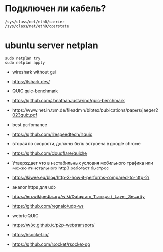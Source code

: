 # Подключен ли кабель?
```
/sys/class/net/eth0/carrier
/sys/class/net/eth0/operstate
```

# ubuntu server netplan
```
sudo netplan try
sudo netplan apply
```

- wireshark without gui
- https://tshark.dev/

- QUIC quic-benchmark
- https://github.com/JonathanJustavino/quic-benchmark
- https://www.net.in.tum.de/fileadmin/bibtex/publications/papers/jaeger2023quic.pdf
- best perfomance
- https://github.com/litespeedtech/lsquic
- вторая по скорости, должны быть встроена в google chrome
- https://github.com/cloudflare/quiche
- Утверждает что в нестабильных условия мобильного трафика или межконтинетального http3 работает быстрее
- https://kiwee.eu/blog/http-3-how-it-performs-compared-to-http-2/
- аналог https для udp
- https://en.wikipedia.org/wiki/Datagram_Transport_Layer_Security
- https://github.com/regnaio/udp-ws
- webrtc QUIC
- https://w3c.github.io/p2p-webtransport/
- https://rsocket.io/
- https://github.com/rsocket/rsocket-go
